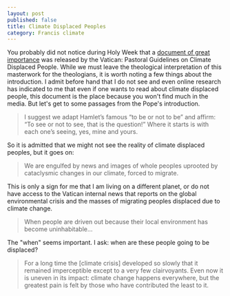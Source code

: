 ```yaml
---
layout: post
published: false
title: Climate Displaced Peoples
category: Francis climate
---
```

You probably did not notice during Holy Week that a [document of great importance](https://bit.ly/3d6cLWr) was released by the Vatican: Pastoral Guidelines on Climate Displaced People.  While we must leave the theological interpretation of this masterwork for the theologians, it is worth noting a few things about the introduction. I admit before hand that I do not see and even online research has indicated to me that even if one wants to read about climate displaced people, this document is the place because you won't find much in the media.  But let's get to some passages from the Pope's introduction.

>I suggest we adapt Hamlet’s famous “to be or not to be” and affirm: “To see or not to see, that is the question!” Where it starts is with each one’s seeing, yes, mine and yours.

So it is admitted that we might not see the reality of climate displaced peoples, but it goes on:
>We are engulfed by news and images of whole peoples uprooted by cataclysmic changes in our climate, forced to migrate.

This is only a sign for me that I am living on a different planet, or do not have access to the Vatican internal news that reports on the global environmental crisis and the masses of migrating peoples displaced due to climate change.
>When people are driven out because their local environment has become uninhabitable...

The "when" seems important.  I ask: when are these people going to be displaced?
>For a long time the [climate crisis] developed so slowly that it remained imperceptible except to a very few clairvoyants. Even now it is uneven in its impact: climate change happens everywhere, but the greatest pain is felt by those who have contributed the least to it.
